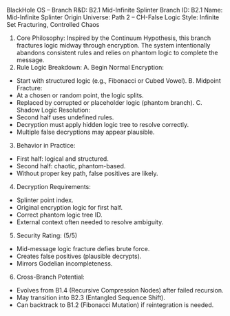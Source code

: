 BlackHole OS – Branch R&D: B2.1 Mid-Infinite Splinter
Branch ID: B2.1
Name: Mid-Infinite Splinter
Origin Universe: Path 2 – CH-False Logic
Style: Infinite Set Fracturing, Controlled Chaos
1. Core Philosophy:
Inspired by the Continuum Hypothesis, this branch fractures logic midway through encryption.
The system intentionally abandons consistent rules and relies on phantom logic to complete the message.
2. Rule Logic Breakdown:
A. Begin Normal Encryption:
 - Start with structured logic (e.g., Fibonacci or Cubed Vowel).
B. Midpoint Fracture:
 - At a chosen or random point, the logic splits.
 - Replaced by corrupted or placeholder logic (phantom branch).
C. Shadow Logic Resolution:
 - Second half uses undefined rules.
 - Decryption must apply hidden logic tree to resolve correctly.
 - Multiple false decryptions may appear plausible.
3. Behavior in Practice:
- First half: logical and structured.
- Second half: chaotic, phantom-based.
- Without proper key path, false positives are likely.
4. Decryption Requirements:
- Splinter point index.
- Original encryption logic for first half.
- Correct phantom logic tree ID.
- External context often needed to resolve ambiguity.
5. Security Rating: (5/5)
- Mid-message logic fracture defies brute force.
- Creates false positives (plausible decrypts).
- Mirrors Godelian incompleteness.
6. Cross-Branch Potential:
- Evolves from B1.4 (Recursive Compression Nodes) after failed recursion.
- May transition into B2.3 (Entangled Sequence Shift).
- Can backtrack to B1.2 (Fibonacci Mutation) if reintegration is needed.